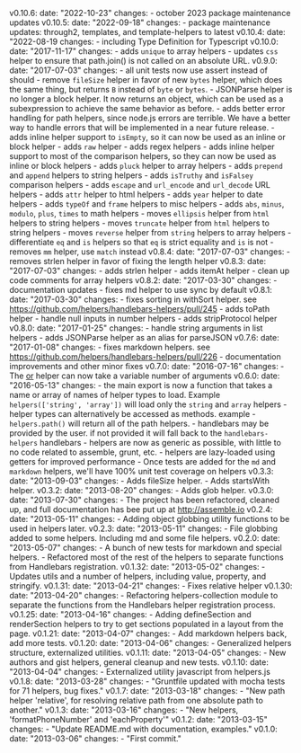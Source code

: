 v0.10.6:
  date: "2022-10-23"
  changes:
    - october 2023 package maintenance updates
v0.10.5:
  date: "2022-09-18"
  changes:
    - package maintenance updates: through2, templates, and template-helpers to latest
v0.10.4:
  date: "2022-08-19
  changes:
    - including Type Definition for Typescript
v0.10.0:
  date: "2017-11-17"
  changes:
    - adds `unique` to array helpers
    - updates `css` helper to ensure that path.join() is not called on an absolute URL.
v0.9.0:
  date: "2017-07-03"
  changes:
    - all unit tests now use assert instead of should
    - remove `fileSize` helper in favor of new `bytes` helper, which does the same thing, but returns `B` instead of `byte` or `bytes`.
    - JSONParse helper is no longer a block helper. It now returns an object, which can be used as a subexpression to achieve the same behavior as before.
    - adds better error handling for path helpers, since node.js errors are terrible. We have a better way to handle errors that will be implemented in a near future release.
    - adds inline helper support to `isEmpty`, so it can now be used as an inline or block helper
    - adds `raw` helper
    - adds regex helpers
    - adds inline helper support to most of the comparison helpers, so they can now be used as inline or block helpers
    - adds `pluck` helper to array helpers
    - adds `prepend` and `append` helpers to string helpers
    - adds `isTruthy` and `isFalsey` comparison helpers
    - adds `escape` and `url_encode` and `url_decode` URL helpers
    - adds `attr` helper to html helpers
    - adds `year` helper to date helpers
    - adds `typeOf` and `frame` helpers to misc helpers
    - adds `abs`, `minus`, `modulo`, `plus`, `times` to math helpers
    - moves `ellipsis` helper from `html` helpers to string helpers
    - moves `truncate` helper from `html` helpers to string helpers
    - moves `reverse` helper from `string` helpers to array helpers
    - differentiate `eq` and `is` helpers so that `eq` is strict equality and `is` is not
    - removes `mm` helper, use `match` instead
v0.8.4:
  date: "2017-07-03"
  changes:
    - removes strlen helper in favor of fixing the length helper
v0.8.3:
  date: "2017-07-03"
  changes:
    - adds strlen helper
    - adds itemAt helper
    - clean up code comments for array helpers
v0.8.2:
  date: "2017-03-30"
  changes:
    - documentation updates
    - fixes md helper to use sync by default
v0.8.1:
  date: "2017-03-30"
  changes:
    - fixes sorting in withSort helper. see https://github.com/helpers/handlebars-helpers/pull/245
    - adds toPath helper
    - handle null inputs in number helpers
    - adds stripProtocol helper
v0.8.0:
  date: "2017-01-25"
  changes:
    - handle string arguments in list helpers
    - adds JSONParse helper as an alias for parseJSON
v0.7.6:
  date: "2017-01-08"
  changes:
    - fixes markdown helpers. see https://github.com/helpers/handlebars-helpers/pull/226
    - documentation improvements and other minor fixes
v0.7.0:
  date: "2016-07-16"
  changes:
    - The [or](#or) helper can now take a variable number of arguments
v0.6.0:
  date: "2016-05-13"
  changes:
    - the main export is now a function that takes a name or array of names of helper types to load. Example `helpers(['string', 'array'])` will load only the `string` and `array` helpers
    - helper types can alternatively be accessed as methods. example - `helpers.path()` will return all of the path helpers.
    - handlebars may be provided by the user. if not provided it will fall back to the `handlebars-helpers`  handlebars
    - helpers are now as generic as possible, with little to no code related to assemble, grunt, etc.
    - helpers are lazy-loaded using getters for improved performance
    - Once tests are added for the `md` and `markdown` helpers, we'll have 100% unit test coverage on helpers
v0.3.3:
  date: "2013-09-03"
  changes:
    - Adds fileSize helper.
    - Adds startsWith helper.
v0.3.2:
  date: "2013-08-20"
  changes:
    - Adds glob helper.
v0.3.0:
  date: "2013-07-30"
  changes:
    - The project has been refactored, cleaned up, and full documentation has bee put up at http://assemble.io
v0.2.4:
  date: "2013-05-11"
  changes:
    - Adding object globbing utility functions to be used in helpers later.
v0.2.3:
  date: "2013-05-11"
  changes:
    - File globbing added to some helpers. Including md and some file helpers.
v0.2.0:
  date: "2013-05-07"
  changes:
    - A bunch of new tests for markdown and special helpers.
    - Refactored most of the rest of the helpers to separate functions from Handlebars registration.
v0.1.32:
  date: "2013-05-02"
  changes:
    - Updates utils and a number of helpers, including value, property, and stringify.
v0.1.31:
  date: "2013-04-21"
  changes:
    - Fixes relative helper
v0.1.30:
  date: "2013-04-20"
  changes:
    - Refactoring helpers-collection module to separate the functions from the Handlebars helper registration process.
v0.1.25:
  date: "2013-04-16"
  changes:
    - Adding defineSection and renderSection helpers to try to get sections populated in a layout from the page.
v0.1.21:
  date: "2013-04-07"
  changes:
    - Add markdown helpers back, add more tests.
v0.1.20:
  date: "2013-04-06"
  changes:
    - Generalized helpers structure, externalized utilities.
v0.1.11:
  date: "2013-04-05"
  changes:
    - New authors and gist helpers, general cleanup and new tests.
v0.1.10:
  date: "2013-04-04"
  changes:
    - Externalized utility javascript from helpers.js
v0.1.8:
  date: "2013-03-28"
  changes:
    - "Gruntfile updated with mocha tests for 71 helpers, bug fixes."
v0.1.7:
  date: "2013-03-18"
  changes:
    - "New path helper 'relative', for resolving relative path from one absolute path to another."
v0.1.3:
  date: "2013-03-16"
  changes:
    - "New helpers, 'formatPhoneNumber' and 'eachProperty'"
v0.1.2:
  date: "2013-03-15"
  changes:
    - "Update README.md with documentation, examples."
v0.1.0:
  date: "2013-03-06"
  changes:
    - "First commit."
